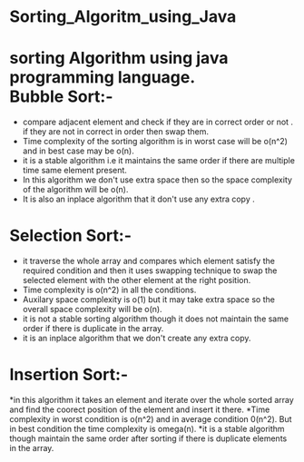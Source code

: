 # Sorting_Algoritm_using_Java
sorting Algorithm using java programming language.
<br>
Bubble Sort:-
======================
* compare adjacent element and check if they are in correct order or not . if they are not in correct in order then swap them.
* Time complexity of the sorting algorithm is in worst case will be o(n^2) and in best case may be o(n).
* it is a stable algorithm i.e it maintains the same order if there are multiple time same element present.
* In this algorithm we don't use extra space then so the space complexity of the algorithm will be o(n).
* It is also  an inplace algorithm that it don't use any extra copy .

Selection Sort:-
==============================
* it traverse the whole array and compares which element satisfy the required condition and then it uses swapping technique to swap the selected element with the other element at the right position.
* Time complexity is o(n^2) in all the conditions.
* Auxilary space complexity is o(1) but it may take extra space so the overall space complexity will be o(n).
* it is not a stable sorting algorithm though it does not maintain the same order if there is duplicate in the array.
* it is an inplace algorithm that we don't create any extra copy.

Insertion Sort:-
==================================
*in this algorithm it takes an element and iterate over the whole sorted array and find the coorect position of the element and insert it there.
*Time complexity in worst condition is o(n^2) and in average condition 0(n^2). But in best condition the time complexity is omega(n).
*it is a stable algorithm though maintain the same order after sorting if there is duplicate elements in the array.
